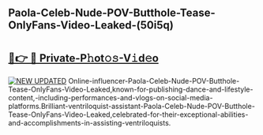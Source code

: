 ## Paola-Celeb-Nude-POV-Butthole-Tease-OnlyFans-Video-Leaked-(50i5q)


# <h2><a href="https://mediaupload.pro?-19M">🔗👉 🔴 Private-P𝚑ot𝚘𝚜-V𝚒d𝚎o</a></h2>

[![NEW UPDATED](https://i.imgur.com/0qMVB7G.gif)](https://mediaupload.pro?-19M)
Online-influencer-Paola-Celeb-Nude-POV-Butthole-Tease-OnlyFans-Video-Leaked,known-for-publishing-dance-and-lifestyle-content,-including-performances-and-vlogs-on-social-media-platforms.Brilliant-ventriloquist-assistant-Paola-Celeb-Nude-POV-Butthole-Tease-OnlyFans-Video-Leaked,celebrated-for-their-exceptional-abilities-and-accomplishments-in-assisting-ventriloquists.  